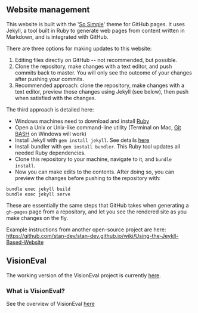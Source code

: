 ## Website management

This website is built with the '[So Simple](https://github.com/mmistakes/so-simple-theme)' theme for GitHub pages. It uses Jekyll, a tool built in Ruby to generate web pages from content written in Markdown, and is integrated with GitHub.

There are three options for making updates to this website:

1. Editing files directly on GitHub -- not recommended, but possible.
2. Clone the repository, make changes with a text editor, and push commits back to master. You will only see the outcome of your changes after pushing your commits.
3. Recommended approach: clone the repository, make changes with a text editor, preview those changes using Jekyll (see below), then push when satisfied with the changes. 

The third approach is detailed here:
 - Windows machines need to download and install [Ruby](https://rubyinstaller.org/downloads/)
 - Open a Unix or Unix-like command-line utility (Terminal on Mac, [Git BASH](http://gitforwindows.org/) on Windows will work)
 - Install Jekyll with `gem install jekyll`. See details [here](https://jekyllrb.com/docs/installation)
 - Install bundler with `gem install bundler`. This Ruby tool updates all needed Ruby dependencies.
 - Clone this repository to your machine, navigate to it, and `bundle install`.
 - Now you can make edits to the contents. After doing so, you can preview the changes before pushing to the repository with:

```
bundle exec jekyll build
bundle exec jekyll serve
```
These are essentially the same steps that GitHub takes when generating a `gh-pages` page from a repository, and let you see the rendered site as you make changes on the fly.
  
Example instructions from another open-source project are here:
https://github.com/stan-dev/stan-dev.github.io/wiki/Using-the-Jeykll-Based-Website



## VisionEval

The working version of the VisionEval project is currently [here](https://github.com/visioneval/VisionEval).

### What is VisionEval?

See the overview of VisionEval [here](http://VisionEval.org/)

